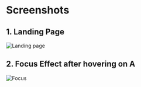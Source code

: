 # Screenshots
## 1. Landing Page
 ![Landing page](https://i.ibb.co/vjrwFTB/Screenshot-2022-09-30-235729.png)

 ## 2. Focus Effect after hovering on A
 ![Focus](https://i.ibb.co/sttcZMJ/Screenshot-2022-10-01-000118.png)